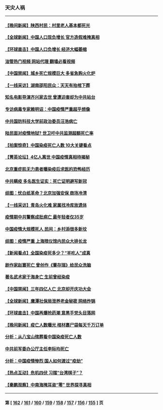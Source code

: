 ### 天灾人祸
---
#### [【晚间新闻】陕西村民：村里老人基本都死光](../../pages/ncid280/n13909385.md?01182045) 
#### [【全球新闻】中国人口现负增长 官方造假难掩真相](../../pages/ncid280/n13909201.md?01182045) 
#### [【环球直击】中国人口负增长 经济大幅萎缩](../../pages/ncid280/n13909484.md?01182045) 
#### [油管热门视频 网站代理 翻墙必看视频](http://138.2.39.72:81/youtube.html?epic-marker?01182045)
#### [【中国禁闻】城乡死亡规模巨大 多省急购火化炉](../../pages/ncid280/n13909490.md?01182045) 
#### [【一线采访】湖南邵阳民众：天天有抬棺下葬](../../pages/ncid280/n13909969.md?01182045) 
#### [知名电影导演齐兴家去世 曾遭迫害却为中共站台](../../pages/ncid280/n13909652.md?01182045) 
#### [专访病毒专家赖明诏：中国疫情严重超乎想像](../../pages/ncid280/n13909836.md?01182045) 
#### [中共国防科技大学前政治委员汪浩病亡](../../pages/ncid280/n13909615.md?01182045) 
#### [陆民面对疫情地狱? 世卫吁中共监测超额死亡率](../../pages/ncid280/n13909387.md?01182045) 
#### [【拍案惊奇】中国染疫死亡人数 10大关键看点](../../pages/ncid280/n13909292.md?01182045) 
#### [【菁英论坛】4亿人离世 中国疫情真相待揭秘](../../pages/ncid280/n13909502.md?01182045) 
#### [北京重症肌无力患者曝染疫后求医的恐怖经历](../../pages/ncid280/n13909480.md?01182045) 
#### [中共瞒疫 多名医生证实：死亡证明避写新冠](../../pages/ncid280/n13909473.md?01182045) 
#### [组图：忧白纸革命？北京加强安保 商场冷清](../../pages/ncid280/n13908587.md?01182045) 
#### [【一线采访】青岛火化难 家属找冷库放遗体](../../pages/ncid280/n13908485.md?01182045) 
#### [疫情期中共警察成批病亡 最年轻者仅35岁](../../pages/ncid280/n13909245.md?01182045) 
#### [中国疫情大规模死人 民间：乡村添很多新坟](../../pages/ncid280/n13908821.md?01182045) 
#### [组图：疫情严重 上海殡仪馆内民众大排长龙](../../pages/ncid280/n13909155.md?01182045) 
#### [【新闻看点】全国染疫死多少？“羊吃人”成真](../../pages/ncid280/n13908769.md?01182045) 
#### [剧作家赵寰死亡 曾创作《董存瑞》给民众洗脑](../../pages/ncid280/n13909041.md?01182045) 
#### [著名武术家于海身亡 生前曾经染疫](../../pages/ncid280/n13908853.md?01182045) 
#### [【中国禁闻】三年四亿人亡 北京却开庆功大会](../../pages/ncid280/n13908664.md?01182045) 
#### [【全球新闻】鹰潭社保局泄养老金秘密 网络炸锅](../../pages/ncid280/n13908662.md?01182045) 
#### [【环球直击】中国再爆抢药潮 意黑手党头目落网](../../pages/ncid280/n13908665.md?01182045) 
#### [【晚间新闻】疫亡人数曝光 棺材裹尸袋每天千万订单](../../pages/ncid280/n13908645.md?01182045) 
#### [分析：从八宝山殡葬看中国染疫死亡人数](../../pages/ncid280/n13908998.md?01182045) 
#### [中共前军委办公厅主任李际均死亡](../../pages/ncid280/n13908840.md?01182045) 
#### [分析：中国疫情惨烈 国人如何渡过“疫劫”](../../pages/ncid280/n13904763.md?01182045) 
#### [【热点互动】危机四伏 习摆“台湾棋子”？](../../pages/ncid280/n13908779.md?01182045) 
#### [【秦鹏观察】中南海掩耳盗“零” 世界探寻真相](../../pages/ncid280/n13908711.md?01182045) 

---
#### 第 [ [162](./162.md?01182045) / [161](./161.md?01182045) / [160](./160.md?01182045) / [159](./159.md?01182045) / [158](./158.md?01182045) / [157](./157.md?01182045) / [156](./156.md?01182045) / [155](./155.md?01182045) ] 页
